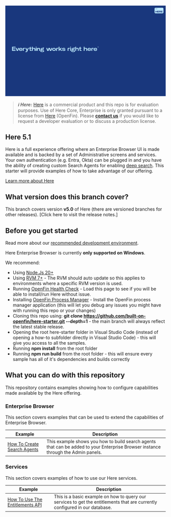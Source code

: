 ![Here Starter](./assets/Here-Starter.png)

> **_:information_source: Here:_** [Here](https://www.here.io) is a commercial product and this repo is for evaluation purposes. Use of Here Core, Enterprise is only granted pursuant to a license from [Here](https://www.here.io) (OpenFin). Please [**contact us**](https://www.here.io/contact) if you would like to request a developer evaluation or to discuss a production license.

## Here 5.1

Here is a full experience offering where an Enterprise Browser UI is made available and is backed by a set of Administrative screens and services. Your own authentication (e.g. Entra, Okta) can be plugged in and you have the ability of creating custom Search Agents for enabling [deep search](https://www.here.io/here-browser/deep-search). This starter will provide examples of how to take advantage of our offering.

[Learn more about Here](https://www.here.io/)

## What version does this branch cover?

This branch covers version **v5.0** of Here (there are versioned branches for other releases). [Click here to visit the release notes.]

## Before you get started

Read more about our [recommended development environment](https://developers.openfin.co/of-docs/docs/set-up-your-dev-environment).

Here Enterprise Browser is currently **only supported on Windows**.

We recommend:

- Using [Node.Js 20+](https://nodejs.org/en/about/previous-releases)
- Using [RVM 7+](https://developer.openfin.co/versions/?product=RVM) - The RVM should auto update so this applies to environments where a specific RVM version is used.
- Running [OpenFin Health Check](https://cdn.openfin.co/health/deployment/index.html) - Load this page to see if you will be able to install/run Here without issue.
- Installing [OpenFin Process Manager](https://start.openfin.co/pm) - Install the OpenFin process manager application (this will let you debug any issues you might have with running this repo or your changes)
- Cloning this repo using: **git clone <https://github.com/built-on-openfin/here-starter.git> --depth=1** - the main branch will always reflect the latest stable release.
- Opening the root here-starter folder in Visual Studio Code (instead of opening a how-to subfolder directly in Visual Studio Code) - this will give you access to all the samples.
- Running **npm install** from the root folder
- Running **npm run build** from the root folder - this will ensure every sample has all of it's dependencies and builds correctly

## What you can do with this repository

This repository contains examples showing how to configure capabilities made available by the Here offering.

### Enterprise Browser

This section covers examples that can be used to extend the capabilities of Enterprise Browser.

| Example                                                            | Description                                                                                                                                                                                                     |
| ------------------------------------------------------------------ | --------------------------------------------------------------------------------------------------------------------------------------------------------------------------------------------------------------- |
| [How To Create Search Agents](./how-to/create-a-search-agent/)     | This example shows you how to build search agents that can be added to your Enterprise Browser instance through the Admin panels.                                                                                |

### Services

This section covers examples of how to use our Here services.

| Example                                                                 | Description                                                                                                                 |
| ----------------------------------------------------------------------- | --------------------------------------------------------------------------------------------------------------------------- |
| [How To Use The Entitlements API](./how-to/use-the-entitlements-api/)   | This is a basic example on how to query our services to get the entitlements that are currently configured in our database.  |
